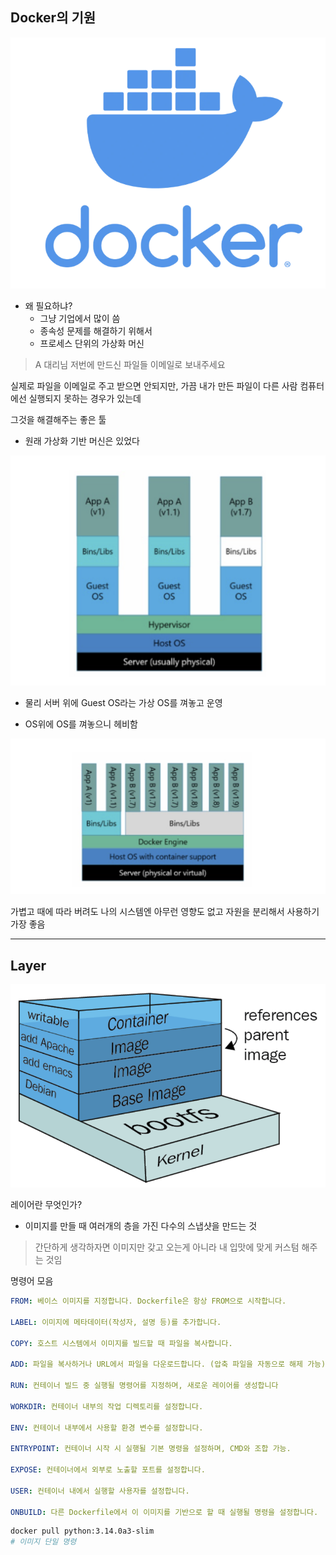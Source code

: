 ## Docker의 기원 

![Alt text](./image/docker.png)

- 왜 필요하냐? 
    - 그냥 기업에서 많이 씀
    - 종속성 문제를 해결하기 위해서 
    - 프로세스 단위의 가상화 머신 

>A 대리님 저번에 만드신 파일들 이메일로 보내주세요 

실제로 파일을 이메일로 주고 받으면 안되지만, 가끔 내가 만든 파일이 다른 사람 컴퓨터에선 실행되지 못하는 경우가 있는데 

그것을 해결해주는 좋은 툴 

- 원래 가상화 기반 머신은 있었다 

![Alt text](./image/mooli.png)

- 물리 서버 위에 Guest OS라는 가상 OS를 껴놓고 운영 

- OS위에 OS를 껴놓으니 헤비함 


![Alt text](./image/dockers.png)

가볍고 때에 따라 버려도 나의 시스템엔 아무런 영향도 없고 자원을 분리해서 사용하기 가장 좋음 

----

## Layer 

![Alt text](./image/dockerlayer.png)

레이어란 무엇인가? 

- 이미지를 만들 때 여러개의 층을 가진 다수의 스냅샷을 만드는 것 

> 간단하게 생각하자면 이미지만 갖고 오는게 아니라 내 입맛에 맞게 커스텀 해주는 것임 

명령어 모음 

```yaml
FROM: 베이스 이미지를 지정합니다. Dockerfile은 항상 FROM으로 시작합니다.

LABEL: 이미지에 메타데이터(작성자, 설명 등)를 추가합니다.

COPY: 호스트 시스템에서 이미지를 빌드할 때 파일을 복사합니다.

ADD: 파일을 복사하거나 URL에서 파일을 다운로드합니다. (압축 파일을 자동으로 해제 가능)

RUN: 컨테이너 빌드 중 실행될 명령어를 지정하며, 새로운 레이어를 생성합니다

WORKDIR: 컨테이너 내부의 작업 디렉토리를 설정합니다.

ENV: 컨테이너 내부에서 사용할 환경 변수를 설정합니다.

ENTRYPOINT: 컨테이너 시작 시 실행될 기본 명령을 설정하며, CMD와 조합 가능.

EXPOSE: 컨테이너에서 외부로 노출할 포트를 설정합니다.

USER: 컨테이너 내에서 실행할 사용자를 설정합니다.

ONBUILD: 다른 Dockerfile에서 이 이미지를 기반으로 할 때 실행될 명령을 설정합니다.

```

```bash
docker pull python:3.14.0a3-slim
# 이미지 단일 명령 
```

